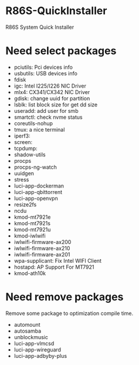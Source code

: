 # R86S-QuickInstaller
R86S System Quick Installer

# Need select packages
 <!-- - sgdisk: Fix GPT info
 - partx: Refresh part info -->
 - pciutils: Pci devices info
 - usbutils: USB devices info
 - fdisk
 - igc: Intel I225/I226 NIC Driver
 - mlx4: CX341/CX342 NIC Driver
 - gdisk: change uuid for partition
 - lsblk: list block size for get dd size
 - useradd: add user for smb
 - smartctl: check nvme status
 - coreutils-nohup
 - tmux: a nice terminal
 - iperf3:
 - screen:
 - tcpdump:
 - shadow-utils
 - procps
 - procps-ng-watch
 - uuidgen
 - stress
 - luci-app-dockerman
 - luci-app-qbittorrent
 - luci-app-openvpn
 - resize2fs
 - ncdu
 - kmod-mt7921e
 - kmod-mt7921s
 - kmod-mt7921u
 - kmod-iwlwifi
 - iwlwifi-firmware-ax200
 - iwlwifi-firmware-ax210
 - iwlwifi-firmware-ax201
 - wpa-supplicant: Fix Intel WIFI Client
 - hostapd: AP Support For MT7921
 - kmod-ath10k
# Need remove packages
Remove some package to optimization compile time.
 - automount
 - autosamba
 - unblockmusic
 - luci-app-vlmcsd
 - luci-app-wireguard
 - luci-app-adbyby-plus
